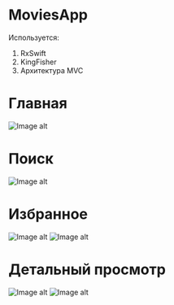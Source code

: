 # MoviesApp

Используется:
1) RxSwift
2) KingFisher
3) Архитектура MVC

# Главная
![Image alt](https://github.com/IgorPinaev/MoviesApp/blob/master/Screenshots/main.png)
# Поиск
![Image alt](https://github.com/IgorPinaev/MoviesApp/blob/master/Screenshots/search.png)
# Избранное
![Image alt](https://github.com/IgorPinaev/MoviesApp/blob/master/Screenshots/favourite.png)
![Image alt](https://github.com/IgorPinaev/MoviesApp/blob/master/Screenshots/removeFavourite.png)
# Детальный просмотр
![Image alt](https://github.com/IgorPinaev/MoviesApp/blob/master/Screenshots/detail.png)
![Image alt](https://github.com/IgorPinaev/MoviesApp/blob/master/Screenshots/detailShare.png)
